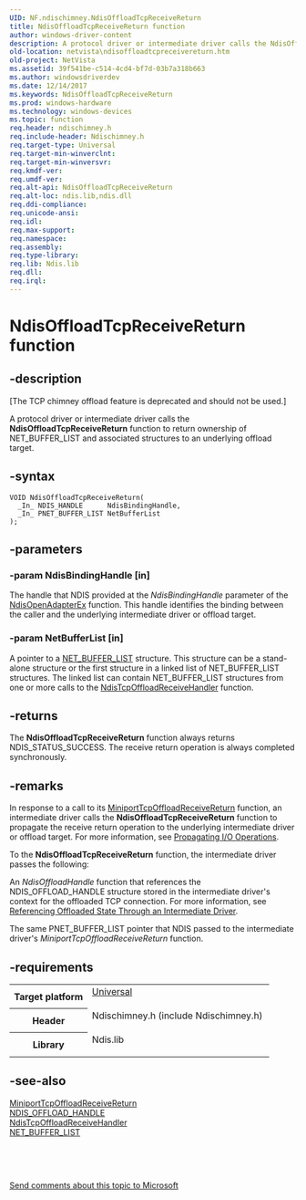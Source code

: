 ```yaml
---
UID: NF.ndischimney.NdisOffloadTcpReceiveReturn
title: NdisOffloadTcpReceiveReturn function
author: windows-driver-content
description: A protocol driver or intermediate driver calls the NdisOffloadTcpReceiveReturn function to return ownership of NET_BUFFER_LIST and associated structures to an underlying offload target.
old-location: netvista\ndisoffloadtcpreceivereturn.htm
old-project: NetVista
ms.assetid: 39f541be-c514-4cd4-bf7d-03b7a318b663
ms.author: windowsdriverdev
ms.date: 12/14/2017
ms.keywords: NdisOffloadTcpReceiveReturn
ms.prod: windows-hardware
ms.technology: windows-devices
ms.topic: function
req.header: ndischimney.h
req.include-header: Ndischimney.h
req.target-type: Universal
req.target-min-winverclnt: 
req.target-min-winversvr: 
req.kmdf-ver: 
req.umdf-ver: 
req.alt-api: NdisOffloadTcpReceiveReturn
req.alt-loc: ndis.lib,ndis.dll
req.ddi-compliance: 
req.unicode-ansi: 
req.idl: 
req.max-support: 
req.namespace: 
req.assembly: 
req.type-library: 
req.lib: Ndis.lib
req.dll: 
req.irql: 
---
```


# NdisOffloadTcpReceiveReturn function



## -description
<p class="CCE_Message">[The TCP chimney offload feature is deprecated and should not be used.]

A protocol driver or intermediate driver calls the 
  <b>NdisOffloadTcpReceiveReturn</b> function to return ownership of NET_BUFFER_LIST and associated structures
  to an underlying offload target.



## -syntax

````
VOID NdisOffloadTcpReceiveReturn(
  _In_ NDIS_HANDLE      NdisBindingHandle,
  _In_ PNET_BUFFER_LIST NetBufferList
);
````


## -parameters

### -param NdisBindingHandle [in]

The handle that NDIS provided at the 
     <i>NdisBindingHandle</i> parameter of the 
     <a href="netvista.ndisopenadapterex">NdisOpenAdapterEx</a> function. This handle
     identifies the binding between the caller and the underlying intermediate driver or offload
     target.


### -param NetBufferList [in]

A pointer to a 
     <a href="netvista.net_buffer_list">NET_BUFFER_LIST</a> structure. This structure
     can be a stand-alone structure or the first structure in a linked list of NET_BUFFER_LIST structures.
     The linked list can contain NET_BUFFER_LIST structures from one or more calls to the 
     <a href="..\ndischimney\nc-ndischimney-ndis_tcp_offload_receive_indicate.md">
     NdisTcpOffloadReceiveHandler</a> function.


## -returns
The 
     <b>NdisOffloadTcpReceiveReturn</b> function always returns NDIS_STATUS_SUCCESS. The receive return
     operation is always completed synchronously.


## -remarks
In response to a call to its 
    <a href="..\ndischimney\nc-ndischimney-w_tcp_offload_receive_return_handler.md">
    MiniportTcpOffloadReceiveReturn</a> function, an intermediate driver calls the 
    <b>NdisOffloadTcpReceiveReturn</b> function to propagate the receive return operation to the underlying
    intermediate driver or offload target. For more information, see 
    <a href="netvista.propagating_i_o_operations">Propagating I/O Operations</a>.

To the 
    <b>NdisOffloadTcpReceiveReturn</b> function, the intermediate driver passes the following:

An 
      <i>NdisOffloadHandle</i> function that references the NDIS_OFFLOAD_HANDLE structure stored in the
      intermediate driver's context for the offloaded TCP connection. For more information, see 
      <a href="netvista.referencing_offloaded_state_through_an_intermediate_driver">
      Referencing Offloaded State Through an Intermediate Driver</a>.

The same PNET_BUFFER_LIST pointer that NDIS passed to the intermediate driver's 
      <i>MiniportTcpOffloadReceiveReturn</i> function.


## -requirements
<table>
<tr>
<th width="30%">
Target platform

</th>
<td width="70%">
<dl>
<dt><a href="http://go.microsoft.com/fwlink/p/?linkid=531356" target="_blank">Universal</a></dt>
</dl>
</td>
</tr>
<tr>
<th width="30%">
Header

</th>
<td width="70%">
<dl>
<dt>Ndischimney.h (include Ndischimney.h)</dt>
</dl>
</td>
</tr>
<tr>
<th width="30%">
Library

</th>
<td width="70%">
<dl>
<dt>Ndis.lib</dt>
</dl>
</td>
</tr>
</table>

## -see-also
<dl>
<dt>
<a href="..\ndischimney\nc-ndischimney-w_tcp_offload_receive_return_handler.md">
   MiniportTcpOffloadReceiveReturn</a>
</dt>
<dt>
<a href="netvista.ndis_offload_handle">NDIS_OFFLOAD_HANDLE</a>
</dt>
<dt>
<a href="..\ndischimney\nc-ndischimney-ndis_tcp_offload_receive_indicate.md">NdisTcpOffloadReceiveHandler</a>
</dt>
<dt>
<a href="netvista.net_buffer_list">NET_BUFFER_LIST</a>
</dt>
</dl>
 

 

<a href="mailto:wsddocfb@microsoft.com?subject=Documentation%20feedback [NetVista\netvista]:%20NdisOffloadTcpReceiveReturn function%20 RELEASE:%20(12/14/2017)&amp;body=%0A%0APRIVACY STATEMENT%0A%0AWe use your feedback to improve the documentation. We don't use your email address for any other purpose, and we'll remove your email address from our system after the issue that you're reporting is fixed. While we're working to fix this issue, we might send you an email message to ask for more info. Later, we might also send you an email message to let you know that we've addressed your feedback.%0A%0AFor more info about Microsoft's privacy policy, see http://privacy.microsoft.com/en-us/default.aspx." title="Send comments about this topic to Microsoft">Send comments about this topic to Microsoft</a>

